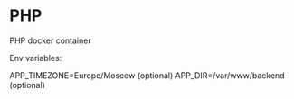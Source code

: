 # PHP

PHP docker container

Env variables:

APP_TIMEZONE=Europe/Moscow (optional)
APP_DIR=/var/www/backend (optional)